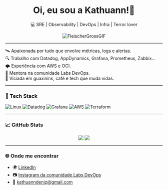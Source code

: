 
<h1 align="center">Oi, eu sou a Kathuann!👾 </h1> 

<p align="center">💻 SRE | Observability | DevOps | Infra | Terror lover</p>

<p align="center">
  <img src="https://media1.tenor.com/m/pMXQrDp5_QUAAAAd/fleischer-gross.gif" alt="FleischerGrossGIF">
</p>



---

🛰️ Apaixonada por tudo que envolve métricas, logs e alertas.  
🔍 Trabalho com Datadog, AppDynamics, Grafana, Prometheus, Zabbix...    
🌩️ Experiência com AWS e OCI.  
🌱 Mentora na comunidade Labs DevOps.  
🦝 Viciada em guaxinins, café e tech que muda vidas.

---

### 🧰 Tech Stack
![Linux](https://img.shields.io/badge/Linux-333?style=for-the-badge&logo=linux)
![Datadog](https://img.shields.io/badge/Datadog-632CA6?style=for-the-badge&logo=datadog)
![Grafana](https://img.shields.io/badge/Grafana-F46800?style=for-the-badge&logo=grafana)
![AWS](https://img.shields.io/badge/AWS-232F3E?style=for-the-badge&logo=amazonaws)
![Terraform](https://img.shields.io/badge/Terraform-623CE4?style=for-the-badge&logo=terraform)


---

### 📈 GitHub Stats

<p align="center">
  <img src="https://github-readme-stats.vercel.app/api?username=kahdeniz&show_icons=true&theme=tokyonight&count_private=true" />
  <img src="https://github-readme-stats.vercel.app/api/top-langs/?username=kahdeniz&layout=compact&theme=tokyonight" />
</p>

---

### 🌐 Onde me encontrar

- 🌍 [LinkedIn](https://www.linkedin.com/in/kathuann)
- 📷 [Instagram da comunidade Labs DevOps](https://www.instagram.com/labsdevops)
- 📩 kathuanndeniz@gmail.com
